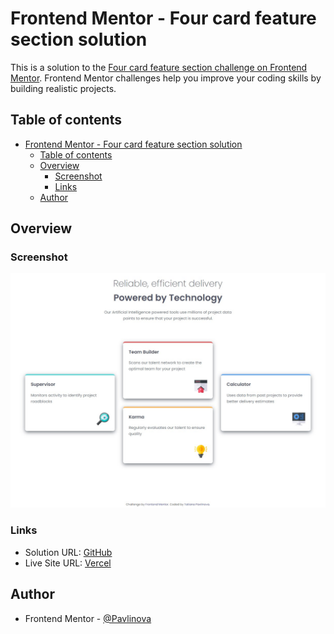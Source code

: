 # Frontend Mentor - Four card feature section solution

This is a solution to the [Four card feature section challenge on Frontend Mentor](https://www.frontendmentor.io/challenges/four-card-feature-section-weK1eFYK). Frontend Mentor challenges help you improve your coding skills by building realistic projects. 

## Table of contents

- [Frontend Mentor - Four card feature section solution](#frontend-mentor---four-card-feature-section-solution)
  - [Table of contents](#table-of-contents)
  - [Overview](#overview)
    - [Screenshot](#screenshot)
    - [Links](#links)
  - [Author](#author)

## Overview

### Screenshot

![](Screenshot_1.jpg)

### Links

- Solution URL: [GitHub](https://your-solution-url.com)
- Live Site URL: [Vercel](https://your-live-site-url.com)

## Author

- Frontend Mentor - [@Pavlinova](https://www.frontendmentor.io/profile/Pavlinova)



